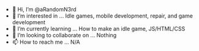- 👋 Hi, I’m @aRandomN3rd
- 👀 I’m interested in ... Idle games, mobile development, repair, and game development
- 🌱 I’m currently learning ... How to make an idle game, JS/HTML/CSS
- 💞️ I’m looking to collaborate on ... Nothing
- 📫 How to reach me ... N/A

<!---
aRandomN3rd/aRandomN3rd is a ✨ special ✨ repository because its `README.md` (this file) appears on your GitHub profile.
You can click the Preview link to take a look at your changes.
--->
